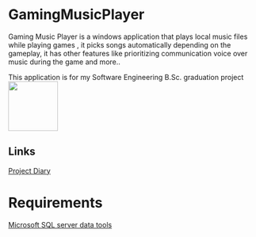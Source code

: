 # GamingMusicPlayer
Gaming Music Player is a windows application that plays local music files while playing games , it picks songs automatically depending on the gameplay, it has other features like prioritizing communication voice over music during the game and more..

This application is for my Software Engineering B.Sc. graduation project  
<img src="https://i.imgur.com/brXAnK3.png" width="100"/>  
## Links
[Project Diary](https://github.com/alkerr/GamingMusicPlayer/wiki/Project-Diary)

# Requirements
[Microsoft SQL server data tools](https://docs.microsoft.com/en-us/sql/ssdt/download-sql-server-data-tools-ssdt?view=sql-server-2017#ssdt-for-vs-2017-standalone-installer)
